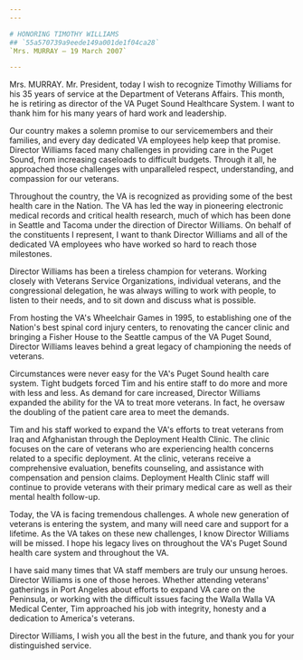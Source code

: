 ```yaml
---
---

# HONORING TIMOTHY WILLIAMS
## `55a570739a9eede149a001de1f04ca28`
`Mrs. MURRAY — 19 March 2007`

---
```


 Mrs. MURRAY. Mr. President, today I wish to recognize Timothy 
Williams for his 35 years of service at the Department of Veterans 
Affairs. This month, he is retiring as director of the VA Puget Sound 
Healthcare System. I want to thank him for his many years of hard work 
and leadership.

Our country makes a solemn promise to our servicemembers and their 
families, and every day dedicated VA employees help keep that promise. 
Director Williams faced many challenges in providing care in the Puget 
Sound, from increasing caseloads to difficult budgets. Through it all, 
he approached those challenges with unparalleled respect, 
understanding, and compassion for our veterans.

Throughout the country, the VA is recognized as providing some of the 
best health care in the Nation. The VA has led the way in pioneering 
electronic medical records and critical health research, much of which 
has been done in Seattle and Tacoma under the direction of Director 
Williams. On behalf of the constituents I represent, I want to thank 
Director Williams and all of the dedicated VA employees who have worked 
so hard to reach those milestones.

Director Williams has been a tireless champion for veterans. Working 
closely with Veterans Service Organizations, individual veterans, and 
the congressional delegation, he was always willing to work with 
people, to listen to their needs, and to sit down and discuss what is 
possible.

From hosting the VA's Wheelchair Games in 1995, to establishing one 
of the Nation's best spinal cord injury centers, to renovating the 
cancer clinic and bringing a Fisher House to the Seattle campus of the 
VA Puget Sound, Director Williams leaves behind a great legacy of 
championing the needs of veterans.

Circumstances were never easy for the VA's Puget Sound health care 
system. Tight budgets forced Tim and his entire staff to do more and 
more with less and less. As demand for care increased, Director 
Williams expanded the ability for the VA to treat more veterans. In 
fact, he oversaw the doubling of the patient care area to meet the 
demands.

Tim and his staff worked to expand the VA's efforts to treat veterans 
from Iraq and Afghanistan through the Deployment Health Clinic. The 
clinic focuses on the care of veterans who are experiencing health 
concerns related to a specific deployment. At the clinic, veterans 
receive a comprehensive evaluation, benefits counseling, and assistance 
with compensation and pension claims. Deployment Health Clinic staff 
will continue to provide veterans with their primary medical care as 
well as their mental health follow-up.

Today, the VA is facing tremendous challenges. A whole new generation 
of veterans is entering the system, and many will need care and support 
for a lifetime. As the VA takes on these new challenges, I know 
Director Williams will be missed. I hope his legacy lives on throughout 
the VA's Puget Sound health care system and throughout the VA.



I have said many times that VA staff members are truly our unsung 
heroes. Director Williams is one of those heroes. Whether attending 
veterans' gatherings in Port Angeles about efforts to expand VA care on 
the Peninsula, or working with the difficult issues facing the Walla 
Walla VA Medical Center, Tim approached his job with integrity, honesty 
and a dedication to America's veterans.

Director Williams, I wish you all the best in the future, and thank 
you for your distinguished service.
